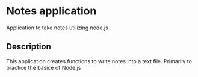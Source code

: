 # Notes application

Application to take notes utilizing node.js

## Description

This application creates functions to write notes into a text file. Primarliy to practice the basice of Node.js